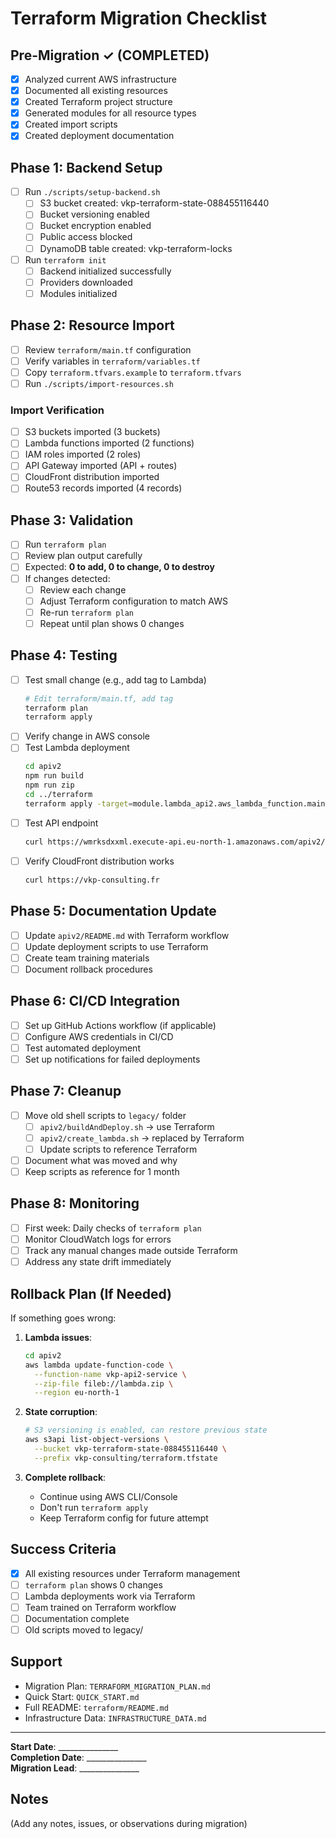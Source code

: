 # Terraform Migration Checklist

## Pre-Migration ✓ (COMPLETED)

- [x] Analyzed current AWS infrastructure
- [x] Documented all existing resources
- [x] Created Terraform project structure
- [x] Generated modules for all resource types
- [x] Created import scripts
- [x] Created deployment documentation

## Phase 1: Backend Setup

- [ ] Run `./scripts/setup-backend.sh`
  - [ ] S3 bucket created: vkp-terraform-state-088455116440
  - [ ] Bucket versioning enabled
  - [ ] Bucket encryption enabled
  - [ ] Public access blocked
  - [ ] DynamoDB table created: vkp-terraform-locks
- [ ] Run `terraform init`
  - [ ] Backend initialized successfully
  - [ ] Providers downloaded
  - [ ] Modules initialized

## Phase 2: Resource Import

- [ ] Review `terraform/main.tf` configuration
- [ ] Verify variables in `terraform/variables.tf`
- [ ] Copy `terraform.tfvars.example` to `terraform.tfvars`
- [ ] Run `./scripts/import-resources.sh`

### Import Verification

- [ ] S3 buckets imported (3 buckets)
- [ ] Lambda functions imported (2 functions)
- [ ] IAM roles imported (2 roles)
- [ ] API Gateway imported (API + routes)
- [ ] CloudFront distribution imported
- [ ] Route53 records imported (4 records)

## Phase 3: Validation

- [ ] Run `terraform plan`
- [ ] Review plan output carefully
- [ ] Expected: **0 to add, 0 to change, 0 to destroy**
- [ ] If changes detected:
  - [ ] Review each change
  - [ ] Adjust Terraform configuration to match AWS
  - [ ] Re-run `terraform plan`
  - [ ] Repeat until plan shows 0 changes

## Phase 4: Testing

- [ ] Test small change (e.g., add tag to Lambda)
  ```bash
  # Edit terraform/main.tf, add tag
  terraform plan
  terraform apply
  ```
- [ ] Verify change in AWS console
- [ ] Test Lambda deployment
  ```bash
  cd apiv2
  npm run build
  npm run zip
  cd ../terraform
  terraform apply -target=module.lambda_api2.aws_lambda_function.main
  ```
- [ ] Test API endpoint
  ```bash
  curl https://wmrksdxxml.execute-api.eu-north-1.amazonaws.com/apiv2/files
  ```
- [ ] Verify CloudFront distribution works
  ```bash
  curl https://vkp-consulting.fr
  ```

## Phase 5: Documentation Update

- [ ] Update `apiv2/README.md` with Terraform workflow
- [ ] Update deployment scripts to use Terraform
- [ ] Create team training materials
- [ ] Document rollback procedures

## Phase 6: CI/CD Integration

- [ ] Set up GitHub Actions workflow (if applicable)
- [ ] Configure AWS credentials in CI/CD
- [ ] Test automated deployment
- [ ] Set up notifications for failed deployments

## Phase 7: Cleanup

- [ ] Move old shell scripts to `legacy/` folder
  - [ ] `apiv2/buildAndDeploy.sh` → use Terraform
  - [ ] `apiv2/create_lambda.sh` → replaced by Terraform
  - [ ] Update scripts to reference Terraform
- [ ] Document what was moved and why
- [ ] Keep scripts as reference for 1 month

## Phase 8: Monitoring

- [ ] First week: Daily checks of `terraform plan`
- [ ] Monitor CloudWatch logs for errors
- [ ] Track any manual changes made outside Terraform
- [ ] Address any state drift immediately

## Rollback Plan (If Needed)

If something goes wrong:

1. **Lambda issues**:
   ```bash
   cd apiv2
   aws lambda update-function-code \
     --function-name vkp-api2-service \
     --zip-file fileb://lambda.zip \
     --region eu-north-1
   ```

2. **State corruption**:
   ```bash
   # S3 versioning is enabled, can restore previous state
   aws s3api list-object-versions \
     --bucket vkp-terraform-state-088455116440 \
     --prefix vkp-consulting/terraform.tfstate
   ```

3. **Complete rollback**:
   - Continue using AWS CLI/Console
   - Don't run `terraform apply`
   - Keep Terraform config for future attempt

## Success Criteria

- [x] All existing resources under Terraform management
- [ ] `terraform plan` shows 0 changes
- [ ] Lambda deployments work via Terraform
- [ ] Team trained on Terraform workflow
- [ ] Documentation complete
- [ ] Old scripts moved to legacy/

## Support

- Migration Plan: `TERRAFORM_MIGRATION_PLAN.md`
- Quick Start: `QUICK_START.md`
- Full README: `terraform/README.md`
- Infrastructure Data: `INFRASTRUCTURE_DATA.md`

---

**Start Date**: _______________  
**Completion Date**: _______________  
**Migration Lead**: _______________

## Notes

(Add any notes, issues, or observations during migration)

```

```

